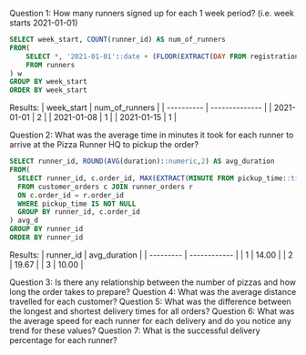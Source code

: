 Question 1: How many runners signed up for each 1 week period? (i.e. week starts 2021-01-01)
```SQL
SELECT week_start, COUNT(runner_id) AS num_of_runners
FROM(
	SELECT *, '2021-01-01'::date + (FLOOR(EXTRACT(DAY FROM registration_date::timestamp - '2021-01-01'::timestamp)/7)*7)::INT AS week_start
	FROM runners
) w
GROUP BY week_start
ORDER BY week_start
```

Results:
| week_start | num_of_runners |
| ---------- | -------------- |
| 2021-01-01 | 2              |
| 2021-01-08 | 1              |
| 2021-01-15 | 1              |

Question 2: What was the average time in minutes it took for each runner to arrive at the Pizza Runner HQ to pickup the order?
```SQL
SELECT runner_id, ROUND(AVG(duration)::numeric,2) AS avg_duration
FROM(
  SELECT runner_id, c.order_id, MAX(EXTRACT(MINUTE FROM pickup_time::timestamp - order_time::timestamp)) AS duration
  FROM customer_orders c JOIN runner_orders r
  ON c.order_id = r.order_id
  WHERE pickup_time IS NOT NULL
  GROUP BY runner_id, c.order_id
) avg_d
GROUP BY runner_id
ORDER BY runner_id
```

Results:
| runner_id | avg_duration |
| --------- | ------------ |
| 1         | 14.00        |
| 2         | 19.67        |
| 3         | 10.00        |

Question 3: Is there any relationship between the number of pizzas and how long the order takes to prepare?
Question 4: What was the average distance travelled for each customer?
Question 5: What was the difference between the longest and shortest delivery times for all orders?
Question 6: What was the average speed for each runner for each delivery and do you notice any trend for these values?
Question 7: What is the successful delivery percentage for each runner?
